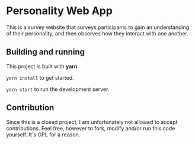 # Personality Web App

This is a survey website that surveys participants to gain an understanding of their
personality, and then observes how they interact with one another.

## Building and running

This project is built with **yarn**. 

`yarn install` to get started.

`yarn start` to run the development server.

## Contribution

Since this is a closed project, I am unfortunately not allowed to accept contributions. Feel free, however
to fork, modify and/or run this code yourself. It's GPL for a reason. 
